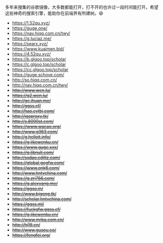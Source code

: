 多年来搜集的谷歌镜像，大多数都能打开，打不开的也许过一段时间能打开。希望这些神奇的搜索引擎，能助你在前端界有所建树。😄

- https://1.52qu.xyz/
- https://guge.one/
- https://nav.hiqq.com.cn/twy/
- https://g.luciaz.me/
- https://searx.xyz/
- https://www.kuaimen.bid/
- https://4.52qu.xyz/
- https://b.glgoo.top/scholar
- https://c.glgoo.top/scholar
- https://cc.glgoo.top/scholar
- https://guge.schove.com/
- http://so.hiqq.com.cn/
- http://nav.hiqq.com.cn/twy/
- ~~http://www.wen.lu/~~
- ~~https://g2.wen.lu/~~
- ~~http://gc.ihuan.me/~~
- ~~http://ggss.cf/~~
- ~~http://hao.cytbj.com/~~
- ~~http://jgoproxy.tk/~~
- ~~http://s.8090st.com/~~
- ~~https://www.wacao.org/~~
- ~~http://www.g363.com/~~
- ~~http://g.helloit.info/~~
- ~~https://g.jikewenku.cn/~~
- ~~https://www.guge.xxx/~~
- ~~https://g.libnull.com/~~
- ~~http://ssdao.cdjltz.com/~~
- ~~https://global.gogfw.com/~~
- ~~https://www.onk6.com/~~
- ~~http://www.hntvchina.com/~~
- ~~https://g.zrj766.com/~~
- ~~https://g.alexyang.me/~~
- ~~https://ggso.in/~~
- ~~http://www.bjgong.tk/~~
- ~~http://scholar.hntvchina.com/~~
- ~~https://ggss.ml/~~
- ~~https://fuckgfw.ggss.cf/~~
- ~~https://g.jikewenku.cn/~~
- ~~http://www.mrba.com.cn/~~
- ~~http://hi18.cn/~~
- ~~http://www.gusou.co/~~
- ~~https://fengfei.org/~~
